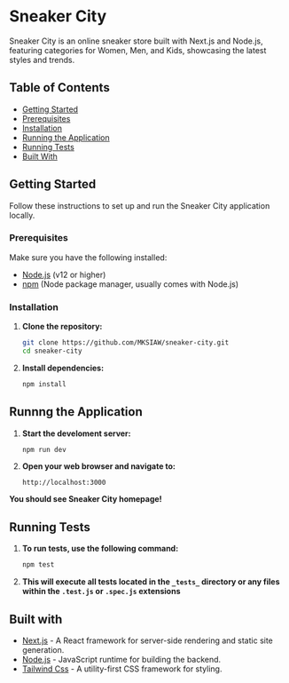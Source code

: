 # Sneaker City

Sneaker City is an online sneaker store built with Next.js and Node.js, featuring categories for Women, Men, and Kids, showcasing the latest styles and trends.

## Table of Contents

- [Getting Started](#getting-started)
- [Prerequisites](#prerequisites)
- [Installation](#installation)
- [Running the Application](#running-the-application)
- [Running Tests](#running-tests)
- [Built With](#built-with)

## Getting Started

Follow these instructions to set up and run the Sneaker City application locally.

### Prerequisites

Make sure you have the following installed:

- [Node.js](https://nodejs.org/) (v12 or higher)
- [npm](https://www.npmjs.com/) (Node package manager, usually comes with Node.js)

### Installation

1. **Clone the repository:**

   ```bash
   git clone https://github.com/MKSIAW/sneaker-city.git
   cd sneaker-city
   
2. **Install dependencies:**

   ```bash
   npm install

## Runnng the Application

1. **Start the develoment server:**
   
   ```bash
   npm run dev

3. **Open your web browser and navigate to:**
   
   ```arduino
   http://localhost:3000
  **You should see Sneaker City homepage!**

## Running Tests

1. **To run tests, use the following command:**
   
   ```bash
   npm test

3. **This will execute all tests located in the `_tests_` directory or any files within the `.test.js` or `.spec.js` extensions**

## Built with

- [Next.js](https://nextjs.org/) - A React framework for server-side rendering and static site generation.
- [Node.js](https://nodejs.org/) - JavaScript runtime for building the backend.
- [Tailwind Css](https://tailwindcss.com/) - A utility-first CSS framework for styling.
